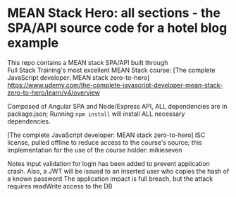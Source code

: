 # MEAN Stack Hero: all sections - the SPA/API source code for a hotel blog example

This repo contains a MEAN stack SPA/API built through   
Full Stack Training's most excellent MEAN Stack course: 
[The complete JavaScript developer: MEAN stack zero-to-hero]
https://www.udemy.com/the-complete-javascript-developer-mean-stack-zero-to-hero/learn/v4/overview

Composed of Angular SPA and Node/Express API, 
ALL dependencies are in package.json;
Running `npm install` will install ALL necessary dependencies.

[The complete JavaScript developer: MEAN stack zero-to-hero]
ISC license, pulled offline to reduce access to the course's source; this implementation for the use of the course holder: mikieseven



Notes
Input validation for login has been added to prevent application crash.
Also, a JWT will be issued to an inserted user who copies the hash of a known password
The application impact is full breach, but the attack requires readWrite access to the DB
  